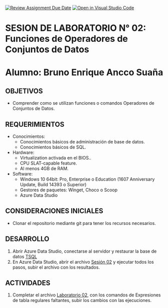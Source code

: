 [![Review Assignment Due Date](https://classroom.github.com/assets/deadline-readme-button-22041afd0340ce965d47ae6ef1cefeee28c7c493a6346c4f15d667ab976d596c.svg)](https://classroom.github.com/a/qYut2xLB)
[![Open in Visual Studio Code](https://classroom.github.com/assets/open-in-vscode-2e0aaae1b6195c2367325f4f02e2d04e9abb55f0b24a779b69b11b9e10269abc.svg)](https://classroom.github.com/online_ide?assignment_repo_id=17282270&assignment_repo_type=AssignmentRepo)
# SESION DE LABORATORIO N° 02: Funciones de Operadores de Conjuntos de Datos

# Alumno: Bruno Enrique Ancco Suaña

## OBJETIVOS
  * Comprender como se utilizan funciones o comandos Operadores de Conjuntos de Datos.

## REQUERIMIENTOS
  * Conocimientos: 
    - Conocimientos básicos de administración de base de datos.
    - Conocimientos básicos de SQL.
  * Hardware:
    - Virtualization activada en el BIOS..
    - CPU SLAT-capable feature.
    - Al menos 4GB de RAM.
  * Software:
    - Windows 10 64bit: Pro, Enterprise o Education (1607 Anniversary Update, Build 14393 o Superior)
    - Gestores de paquetes: Winget, Choco o Scoop
    - Azure Data Studio

## CONSIDERACIONES INICIALES
  * Clonar el repositorio mediante git para tener los recursos necesarios.
  
## DESARROLLO

1. Abrir Azure Data Studio, conectarse al servidor y restaurar la base de datos [TSQL](TSQL.bak) 
2. En Azure Data Studio, abrir el archivo [Sesión 02](Sesion02SQL.ipynb) y ejecutar todos los pasos, subir el archivo con los resultados.

## ACTIVIDADES

1. Completar el archivo [Laboratorio 02](Lab02SQL.ipynb), con los comandos de Expresiones de tabla regulares faltantes, subir los cambios con las ejecuciones.
